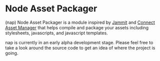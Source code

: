 Node Asset Packager
===================

(nap) Node Asset Packager is a module inspired by [Jammit](http://documentcloud.github.com/jammit/) and [Connect Asset Manager](https://github.com/mape/connect-assetmanager) that helps compile and package your assets including stylesheets, javascripts, and javascript templates.

nap is currently in an early alpha development stage. Please feel free to take a look around the source code to get an idea of where the project is going.